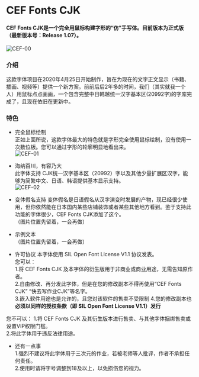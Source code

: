 # CEF Fonts CJK

#### CEF Fonts CJK是一个完全用鼠标构建字形的“仿”手写体。目前版本为正式版（最新版本号：Release 1.07）。  

![CEF-00](https://user-images.githubusercontent.com/106015739/172007851-59c2401d-7137-41be-9943-1b7d7cecfc37.png)

### 介绍  
这款字体项目在2020年4月25日开始制作，旨在为现在的文字正文显示（书籍、插画、视频等）提供一个新方案。前前后后2年多的时间，我们（其实就我一个人）用鼠标点点画画，一个包含完整中日韩越统一汉字基本区(20992字)的字库完成了，且现在依旧在更新中。  

### 特色  

-  完全鼠标绘制  
正如上面所说，这款字体最大的特色就是字形完全使用鼠标绘制，没有使用一次数位板。您可以通过字形的轮廓明显地看出来。  
![CEF-01](https://user-images.githubusercontent.com/106015739/172008738-a16f92c7-dda8-4b57-9968-ecb557807404.png)

-  海纳百川，有容乃大  
此字体支持 CJK统一汉字基本区（20992）字以及其他少量扩展区汉字，能够为简繁中文、日语、韩语提供基本显示支持。  
![CEF-02](https://user-images.githubusercontent.com/106015739/172010212-91dc975b-4321-4299-9ca0-8c0a22ae7a31.png)

-  变体假名支持
变体假名是日语假名从汉字演变时发展的产物，现已经很少使用，但你依然能在日本国内某些店铺装饰或者某些其他地方看到。鉴于支持此功能的字体很少，CEF Fonts CJK添加了这个。  
（图片位置先留着，一会再做）  

-  示例文本  
（图片位置先留着，一会再做）  

-  许可协议
本字体使用 SIL Open Font License V1.1 协议发表。  
您可以：  
1.将 CEF Fonts CJK 及本字体的衍生版用于非商业或商业用途，无需告知原作者。  
2.自由修改、再分发此字体，但是在您的修改副本不得再使用“CEF Fonts CJK” “快去写作业CJK”等名字。  
3.嵌入软件用途也是允许的，且您对该软件的售卖不受限制
4.您的修改副本也 **必须以同样的授权条款（即 SIL Open Font License V1.1）发行**

您不可以：
1.将 CEF Fonts CJK 及其衍生版本进行售卖、与其他字体捆绑售卖或设置VIP权限门槛。  
2.将此字体用于违反法律用途。  

-  还有一点事  
1.强烈不建议将此字体用于三次元的作业，若被老师等人批评，作者不承担任何责任。  
2.使用时请将字号调整到18及以上，以免损伤您的视力。

